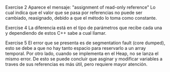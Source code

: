 Exercise 2
Aparece el mensaje: "assignment of read-only reference" Lo cual indica que el valor que se pasa por referencias no puede ser cambiado, reasignado, debido a que el método lo toma como constante.

Exercise 4
La diferencia está en el tipo de parámetros que recibe cada una y dependiendo de estos C++ sabe a cual llamar.

Exercise 5
El error que se presenta es de segmentation fault (core dumped), esto se debe a que no hay tanto espacio para reservarlo a un array temporal. Por otro lado, cuando se implementa en el Heap, no se lanza el mismo error. De esto se puede concluir que asginar y modificar variables a traves de sus referencias es más útil, pero requiere mayor atención.